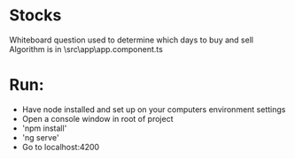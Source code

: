 # Stocks
Whiteboard question used to determine which days to buy and sell
Algorithm is in \src\app\app.component.ts

# Run:
- Have node installed and set up on your computers environment settings
- Open a console window in root of project
- 'npm install'
- 'ng serve'
- Go to localhost:4200
